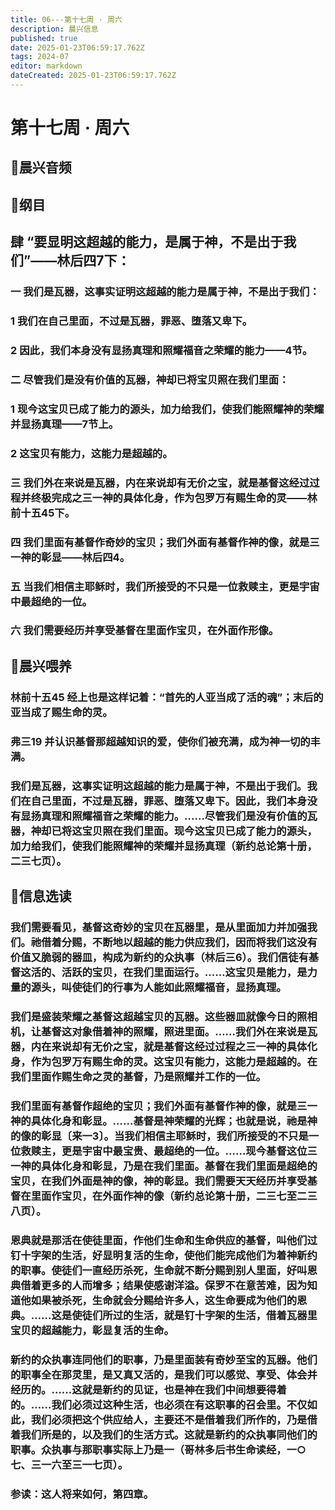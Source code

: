 ```yaml
---
title: 06---第十七周 · 周六
description: 晨兴信息
published: true
date: 2025-01-23T06:59:17.762Z
tags: 2024-07
editor: markdown
dateCreated: 2025-01-23T06:59:17.762Z
---
```


# 第十七周 · 周六
## 🎵晨兴音频

## 📖纲目

## 肆	“要显明这超越的能力，是属于神，不是出于我们”——林后四7下：

### 一	我们是瓦器，这事实证明这超越的能力是属于神，不是出于我们：

### 1	我们在自己里面，不过是瓦器，罪恶、堕落又卑下。

### 2	因此，我们本身没有显扬真理和照耀福音之荣耀的能力——4节。

### 二	尽管我们是没有价值的瓦器，神却已将宝贝照在我们里面：

### 1	现今这宝贝已成了能力的源头，加力给我们，使我们能照耀神的荣耀并显扬真理——7节上。

### 2	这宝贝有能力，这能力是超越的。

### 三	我们外在来说是瓦器，内在来说却有无价之宝，就是基督这经过过程并终极完成之三一神的具体化身，作为包罗万有赐生命的灵——林前十五45下。

### 四	我们里面有基督作奇妙的宝贝；我们外面有基督作神的像，就是三一神的彰显——林后四4。

### 五	当我们相信主耶稣时，我们所接受的不只是一位救赎主，更是宇宙中最超绝的一位。

### 六	我们需要经历并享受基督在里面作宝贝，在外面作形像。

## 📖晨兴喂养

### **林前十五45**    **经上也是这样记着：“首先的人亚当成了活的魂”；末后的亚当成了赐生命的灵。**

### **弗三19**    **并认识基督那超越知识的爱，使你们被充满，成为神一切的丰满。**

### 我们是瓦器，这事实证明这超越的能力是属于神，不是出于我们。我们在自己里面，不过是瓦器，罪恶、堕落又卑下。因此，我们本身没有显扬真理和照耀福音之荣耀的能力。……尽管我们是没有价值的瓦器，神却已将这宝贝照在我们里面。现今这宝贝已成了能力的源头，加力给我们，使我们能照耀神的荣耀并显扬真理（新约总论第十册，二三七页）。

## 📖信息选读

### 我们需要看见，基督这奇妙的宝贝在瓦器里，是从里面加力并加强我们。祂借着分赐，不断地以超越的能力供应我们，因而将我们这没有价值又脆弱的器皿，构成为新约的众执事（林后三6）。我们信徒有基督这活的、活跃的宝贝，在我们里面运行。……这宝贝是能力，是力量的源头，叫使徒们的行事为人能如此照耀福音，显扬真理。

### 我们是盛装荣耀之基督这超越宝贝的瓦器。这些器皿就像今日的照相机，让基督这对象借着神的照耀，照进里面。……我们外在来说是瓦器，内在来说却有无价之宝，就是基督这经过过程之三一神的具体化身，作为包罗万有赐生命的灵。这宝贝有能力，这能力是超越的。在我们里面作赐生命之灵的基督，乃是照耀并工作的一位。

### 我们里面有基督作超绝的宝贝；我们外面有基督作神的像，就是三一神的具体化身和彰显。……基督是神荣耀的光辉；也就是说，祂是神的像的彰显〔来一3〕。当我们相信主耶稣时，我们所接受的不只是一位救赎主，更是宇宙中最宝贵、最超绝的一位。……现今基督这位三一神的具体化身和彰显，乃是在我们里面。基督在我们里面是超绝的宝贝，在我们外面是神的像，神的彰显。我们需要天天经历并享受基督在里面作宝贝，在外面作神的像（新约总论第十册，二三七至二三八页）。

### 恩典就是那活在使徒里面，作他们生命和生命供应的基督，叫他们过钉十字架的生活，好显明复活的生命，使他们能完成他们为着神新约的职事。使徒们一直经历杀死，生命就不断分赐到别人里面，好叫恩典借着更多的人而增多；结果使感谢洋溢。保罗不在意苦难，因为知道他如果被杀死，生命就会分赐给许多人，这生命要成为他们的恩典。……这是使徒们所过的生活，就是钉十字架的生活，借着瓦器里宝贝的超越能力，彰显复活的生命。

### 新约的众执事连同他们的职事，乃是里面装有奇妙至宝的瓦器。他们的职事全在那灵里，是又真又活的，是我们可以感觉、享受、体会并经历的。……这就是新约的见证，也是神在我们中间想要得着的。……我们必须过这种生活，也必须在有这职事的召会里。不仅如此，我们必须把这个供应给人，主要还不是借着我们所作的，乃是借着我们所是的，以及我们的生活方式。这就是新约的众执事同他们的职事。众执事与那职事实际上乃是一（哥林多后书生命读经，一○七、三一六至三一七页）。

### 参读：这人将来如何，第四章。
<!-- Google tag (gtag.js) -->
<script async src="https://www.googletagmanager.com/gtag/js?id=G-1P8709Z16T"></script>
<script>
  window.dataLayer = window.dataLayer || [];
  function gtag(){dataLayer.push(arguments);}
  gtag('js', new Date());

  gtag('config', 'G-1P8709Z16T');
</script>
